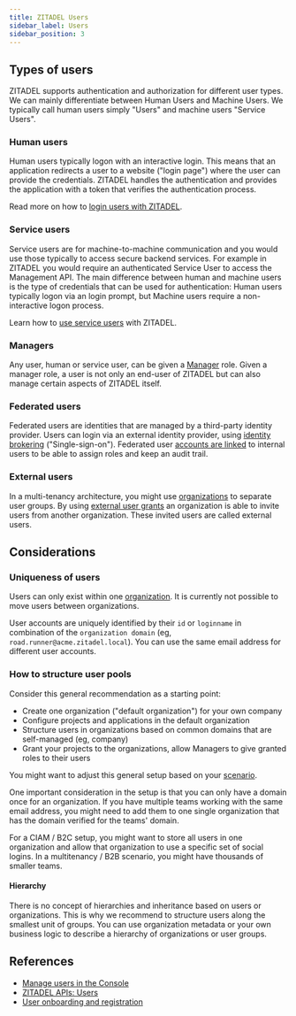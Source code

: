 ```yaml
---
title: ZITADEL Users
sidebar_label: Users
sidebar_position: 3
---
```


## Types of users

ZITADEL supports authentication and authorization for different user types.
We can mainly differentiate between Human Users and Machine Users.
We typically call human users simply "Users" and machine users "Service Users".

### Human users

Human users typically logon with an interactive login.
This means that an application redirects a user to a website ("login page") where the user can provide the credentials.
ZITADEL handles the authentication and provides the application with a token that verifies the authentication process.

Read more on how to [login users with ZITADEL](/docs/guides/integrate/login/login-users).

### Service users

Service users are for machine-to-machine communication and you would use those typically to access secure backend services.
For example in ZITADEL you would require an authenticated Service User to access the Management API.
The main difference between human and machine users is the type of credentials that can be used for authentication: Human users typically logon via an login prompt, but Machine users require a non-interactive logon process.

Learn how to [use service users](/docs/guides/integrate/service-users/authenticate-service-users) with ZITADEL.

### Managers

Any user, human or service user, can be given a [Manager](/concepts/structure/managers) role.
Given a manager role, a user is not only an end-user of ZITADEL but can also manage certain aspects of ZITADEL itself.

### Federated users

Federated users are identities that are managed by a third-party identity provider.
Users can login via an external identity provider, using [identity brokering](../features/identity-brokering) ("Single-sign-on").
Federated user [accounts are linked](../features/account-linking) to internal users to be able to assign roles and keep an audit trail.

### External users

In a multi-tenancy architecture, you might use [organizations](organizations) to separate user groups.
By using [external user grants](../features/external-user-grant) an organization is able to invite users from another organization.
These invited users are called external users.

## Considerations

### Uniqueness of users

Users can only exist within one [organization](/concepts/structure/organizations).
It is currently not possible to move users between organizations.

User accounts are uniquely identified by their `id` or `loginname` in combination of the `organization domain` (eg, `road.runner@acme.zitadel.local`).
You can use the same email address for different user accounts.

### How to structure user pools

Consider this general recommendation as a starting point:

- Create one organization ("default organization") for your own company
- Configure projects and applications in the default organization
- Structure users in organizations based on common domains that are self-managed (eg, company)
- Grant your projects to the organizations, allow Managers to give granted roles to their users

You might want to adjust this general setup based on your [scenario](/guides/solution-scenarios/introduction). 

One important consideration in the setup is that you can only have a domain once for an organization. If you have multiple teams working with the same email address, you might need to add them to one single organization that has the domain verified for the teams' domain.

For a CIAM / B2C setup, you might want to store all users in one organization and allow that organization to use a specific set of social logins.
In a multitenancy / B2B scenario, you might have thousands of smaller teams.

#### Hierarchy

There is no concept of hierarchies and inheritance based on users or organizations.
This is why we recommend to structure users along the smallest unit of groups.
You can use organization metadata or your own business logic to describe a hierarchy of organizations or user groups.

## References

- [Manage users in the Console](../../guides/manage/console/users)
- [ZITADEL APIs: Users](/docs/apis/resources/mgmt/users)
- [User onboarding and registration](/docs/guides/integrate/onboarding)
